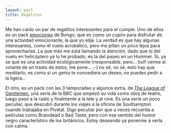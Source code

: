 ```yaml
---
layout: post
title: Regalitos
---
```


Me han caido un par de regalitos interesantes para el cumple. Uno de ellos es un pack [emociones](http://www.gobongo.es/bongo/es/bongo.jsp?id=26) de Bongo, que es como un cupón para disfrutar de una actividad emocionante, la que yo elija. La verdad es que hay algunas interesantes, como el vuelo acrobático, pero me pillan un poco lejos para aprovecharlas. La que más me está llamando la atención, dado que lo del vuelo en helicóptero ya lo he probado, es la del paseo en un Hummer. Si, ya se que es una actividad ecológicamente irresponsable, pero... buf! verme al volante de un trasto de estos, me pone... ;-) no sé, no sé, esto hay que meditarlo, es como si un genio te concediera un deseo, no puedes pedir a la ligera...

El otro, es un pack con las 3 temporadas y algunos extra, de [The League of Gentlemen](http://www.bbc.co.uk/comedy/leagueofgentlemen/index.shtml), una serie de la BBC que empezó su vida como obra de teatro, luego pasó a la radio y finalmente a la tele y al cine. Es una serie un poco peculiar, que descubrí durante los viajes a la oficina de Southampton cuando trabajaba en Pivetal. Digo peculiar por que a veces recuerda a películas como Braindead o Bad Taste, pero con ese sentido del humor negro característico de los británicos. Estoy deseando ya ponerme a verla con calma.

